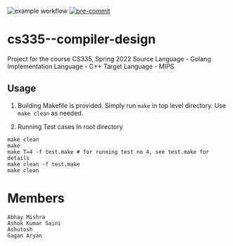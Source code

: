 ![example workflow](https://github.com/gagan-aryan/Group_11_CS335_Project/actions/workflows/c-cpp.yml/badge.svg) [![pre-commit](https://img.shields.io/badge/pre--commit-enabled-brightgreen?logo=pre-commit&logoColor=white)](https://github.com/pre-commit/pre-commit)
# cs335--compiler-design
Project for the course CS335, Spring 2022
Source Language - Golang
Implementation Language - C++
Target Language - MIPS

## Usage

1. Building
Makefile is provided. Simply run `make` in top level directory.
Use `make clean` as needed.

2. Running Test cases
In root directory
```
make clean
make
make T=4 -f test.make # for running test no 4, see test.make for details
make clean -f test.make
make clean
```

# Members
```
Abhay Mishra
Ashok Kumar Saini
Ashutosh
Gagan Aryan
```

